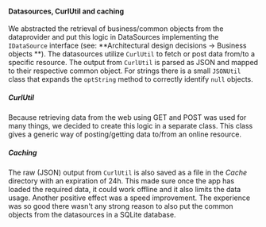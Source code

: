 
#### Datasources, CurlUtil and caching

We abstracted the retrieval of business/common objects from the dataprovider and put this logic in DataSources implementing the `IDataSource` interface (see: **Architectural design decisions → Business objects **). The datasources utilize `CurlUtil` to fetch or post data from/to a specific resource. The output from `CurlUtil` is parsed as JSON and mapped to their respective common object. For strings there is a small `JSONUtil` class that expands the `optString` method to correctly identify `null` objects.

##### CurlUtil

Because retrieving data from the web using GET and POST was used for many things, we decided to create this logic in a separate class. This class gives a generic way of posting/getting data to/from an online resource. 

##### Caching

The raw (JSON) output from `CurlUtil` is also saved as a file in the *Cache* directory with an expiration of 24h. This made sure once the app has loaded the required data, it could work offline and it also limits the data usage. 
Another positive effect was a speed improvement. The experience was so good there wasn't any strong reason to also put the common objects from the datasources in a SQLite database.
